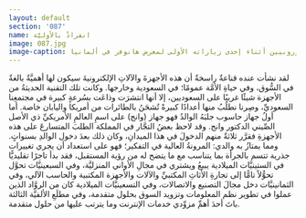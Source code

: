 ```yaml
---
layout: default
section: '087'
name: انفرادٌ بالأوليَّة
image: 087.jpg
image-caption: الجريسي مجتمعا ببعض الموردين الأوروبيين أثناء إحدى زياراته الأولى لمعرض هانوفر في ألمانيا
---
```


لقد نشأت عنده قناعةٌ راسخةٌ أن هذه الأجهزةَ والآلاتِ الإلكترونيةَ سيكون لها أهميَّةٌ بالغةٌ في السُّوق، وفي حياةِ الأمَّة عمومًا؛ في السعودية وخارجها. وكانت تلك التقنية الحديثةُ من الأجهزة شيئًا غريبًا على السعوديين، إلا أنها انتشرَت وذاعَت بسُرعةٍ كبيرة في مجتمعِنا السعوديِّ، وصِرنا نطلُبُ منها أعدادًا كبيرةً تُشحَنُ بالطائرات من أمريكا واليابان خاصة. أما أولُ جهاز حاسوب جلبَهُ الوالدُ فهو جهاز (وانج) على اسمِ العالمِ الأمريكيِّ ذي الأصل الصِّيني الدكتور وانج. وقد لاحظ بعضُ التجَّار في المملكة الطلبَ المتسارعَ على هذه الأجهزةِ فقرَّر ثلاثةٌ منهم الدخولَ في هذا الميدانِ، وكان ذلك بعدَ دخول الوالدِ بسنواتٍ. ومما يمتازُ به والدي: المرونةُ العالية في التفكير؛ فهو على استعداد أن يجري تغييرات جذرية تتسم بالجرأة بما يتناسب مع ما يتضح له من رؤية المستقبل، فقد بدأ تاجرًا تقليديًّا في الستينيَّات الميلادية يبيعُ ويشتري في مجالِ الأواني المنزليَّة، وفي السبعينيَّات تحوَّل تحوُّلاً تامًّا إلى تجارةِ الأثاثِ المكتبيِّ والآلات والأجهزة المكتبية والحاسب الآلي، وفي الثمانينيَّات دخل مجالَ التصنيع والاتصالات، وفي التسعينيَّات الميلادية كان من الروَّاد الذين عملوا في تطوير نظم المعلومات وتزويد السوق بحلول متقدمة، وفي مطلَعِ الألفيَّة الثالثة باتَ أحدَ أهمِّ مزوِّدي خدمات الإنترنت وما يترتب عليها من حلول متقدمة.
